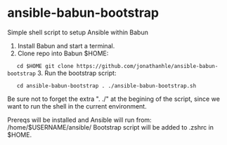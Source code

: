# ansible-babun-bootstrap
Simple shell script to setup Ansible within Babun

1. Install Babun and start a terminal.
2. Clone repo into Babun $HOME:

`   cd $HOME
   git clone https://github.com/jonathanhle/ansible-babun-bootstrap`
3. Run the bootstrap script:

`   cd ansible-babun-bootstrap
   . ./ansible-babun-bootstrap.sh`

Be sure not to forget the extra ". ./" at the begining of the script, since we want to run the shell in the current environment.

Prereqs will be installed and Ansible will run from: /home/$USERNAME/ansible/
Bootstrap script will be added to .zshrc in $HOME.
